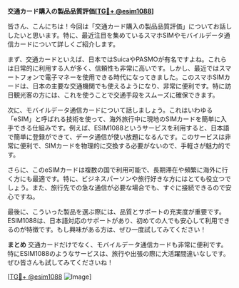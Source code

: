 **交通カード購入の製品品質評価[[TG💪+ @esim1088](https://t.me/s/esim1088)]**

皆さん、こんにちは！今回は「交通カード購入の製品品質評価」についてお話ししたいと思います。特に、最近注目を集めているスマホSIMやモバイルデータ通信カードについて詳しくご紹介します。

まず、交通カードといえば、日本ではSuicaやPASMOが有名ですよね。これらは日常的に利用する人が多く、信頼性も非常に高いです。しかし、最近ではスマートフォンで電子マネーを使用できる時代になってきました。このスマホSIMカードは、日本の主要な交通機関でも使えるようになり、非常に便利です。特に訪日観光客の方には、これを使うことで交通手段をスムーズに確保できます。

次に、モバイルデータ通信カードについて話しましょう。これはいわゆる「eSIM」と呼ばれる技術を使って、海外旅行中に現地のSIMカードを簡単に入手できる仕組みです。例えば、ESIM1088というサービスを利用すると、日本語で簡単に登録ができて、データ通信が使い放題になるんです。このサービスは非常に便利で、SIMカードを物理的に交換する必要がないので、手軽さが魅力的です。

さらに、このeSIMカードは複数の国で利用可能で、長期滞在や頻繁に海外に行く方にも最適です。特に、ビジネスパーソンや旅行好きな方にはとても役立つでしょう。また、旅行先での急な通信が必要な場合でも、すぐに接続できるので安心ですね。

最後に、こういった製品を選ぶ際には、品質とサポートの充実度が重要です。ESIM1088は、日本語対応のサポートがあり、初めての人でも安心して利用できるのが特徴です。もし興味がある方は、ぜひ一度試してみてください！

**まとめ**
交通カードだけでなく、モバイルデータ通信カードも非常に便利です。特にESIM1088のようなサービスは、旅行や出張の際に大活躍間違いなしです。ぜひ皆さんも試してみてくださいね！

[[TG💪+ @esim1088](https://t.me/s/esim1088) ![Image](https://i.postimg.cc/Y0z9fWf4/image.png)]
